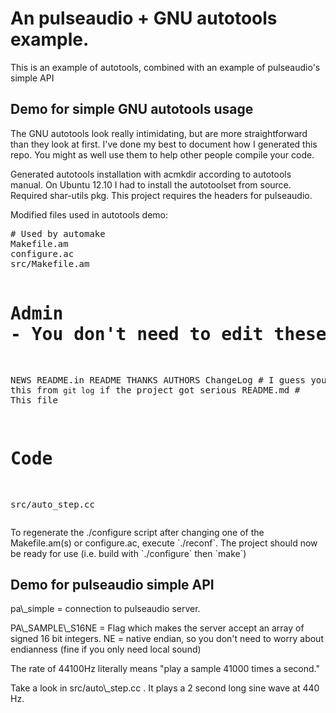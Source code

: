 <h1>An pulseaudio + GNU autotools example.</h1>
<p>This is an example of autotools, combined with an example of pulseaudio's simple API</p>
<h2>Demo for simple GNU autotools usage</h2>
<p>The GNU autotools look really intimidating, but are more straightforward than they look at first. I've done my best to document how I generated this repo. You might as well use them to help other people compile your code.</p>
<p>Generated autotools installation with acmkdir according to autotools manual. On Ubuntu 12.10 I had to install the autotoolset from source. Required shar-utils pkg. This project requires the headers for pulseaudio.</p>
<p>Modified files used in autotools demo:</p>
<pre>
# Used by automake
Makefile.am
configure.ac
src/Makefile.am

# Admin - You don't need to edit these, but they should be used for admin
NEWS
README.in
README
THANKS
AUTHORS
ChangeLog # I guess you'd create this from `git log` if the project got serious
README.md # This file

# Code
src/auto\_step.cc
</pre>
<p>To regenerate the ./configure script after changing one of the Makefile.am(s) or configure.ac, execute `./reconf`. The project should now be ready for use (i.e. build with `./configure` then `make`)</p>


<h2>Demo for pulseaudio simple API</h2>

<p>pa\_simple = connection to pulseaudio server.</p>

<p>PA\_SAMPLE\_S16NE = Flag which makes the server accept an array of signed 16 bit integers. NE = native endian, so you don't need to worry about endianness (fine if you only need local sound)</p>

<p>The rate of 44100Hz literally means "play a sample 41000 times a second."</p>

<p>Take a look in src/auto\_step.cc . It plays a 2 second long sine wave at 440 Hz.</p>
